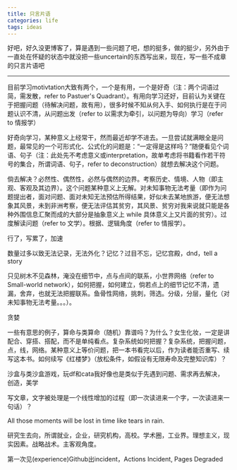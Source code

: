```yaml
---
title: 只言片语
categories: life
tags: ideas
---
```


好吧，好久没更博客了，算是遇到一些问题了吧，想的挺多，做的挺少，另外由于一直处在怀疑的状态中就没把一些uncertain的东西写出来，现在，写一些不成章的只言片语吧

---

目前学习motivtation大致有两个，一个是有用，一个是好奇（注：两个词语过简，需发散，refer to Pastuer's Quadrant）。有用向学习还好，目前认为关键在于把握问题（待解决问题，故有用），很多时候不知从何入手、如何执行是在于问题认识不清，从问题出发（refer to 以需求为牵引，以问题为导向）学习（refer to 情报学）

好奇向学习，某种意义上经常干，然而最近却学不进去。一旦尝试就满眼全是问题，最常见的一个可形式化、公式化的问题是：“一定得是这样吗？”随便看见个词语、句子（注：此处先不考虑意义或interpretation，故单考虑将书籍看作若干符号的集合，所谓词语、句子，refer to deconstruction）就想去解决这个问题。

倘去解决？必然性、偶然性，必然与偶然的边界。考察历史、情境、人物（即主观、客观及其边界）。这个问题某种意义上无解。对未知事物无法考量（即作为问题提出者，面对问题、面对未知无法预估所得结果，好似未去某地旅游，便无法想象其风景，未到非洲考察，便无法评估其贫穷，其风景、贫穷对我来说就只能是各种外围信息汇聚而成的大部分是抽象意义上 while 具体意义上又片面的贫穷）。过度解读问题（refer to 文学）。根据、逻辑角度（refer to 情报学）。

行了，写累了，加速

数量过多以致无法记录，无法外化？记忆？过目不忘，记忆宫殿，dnd，tell a story

只见树木不见森林，淹没在细节中，点与点间的联系，小世界网络（refer to Small-world network），如何把握，如何建立，倘若点上的细节记忆不清，遗漏，舍弃，也就无法把握联系。鱼骨性网络，挑刺，筛选。分级，分层，量化（对未知事物无法考量。。。）。

贪婪

一些有意思的例子，算命与类算命（随机）靠谱吗？为什么？女生化妆，一定是讲配合、穿搭、搭配，而不是单纯看点。复杂系统如何把握？复杂系统，把握问题，点，线，网络。某种意义上等价问题，把一本书看完以后，作为读者能否重写、续写这本书。如何续写《红楼梦》（放松条件，如假设有无限寿命及完整知识库）？

沙盒与类沙盒游戏，玩df和cata我好像也是类似于先遇到问题、需求再去解决，创造，美学

写文章，文字被处理是一个线性增加的过程（即一次读进来一个字，一次读进来一句话）？

All those moments will be lost in time like tears in rain.

研究生去向，所谓就业，企业，研究机构，高校。学术圈，工业界。理想主义，现实因素。战略战术。主客观角度。

第一次见(experience)Github出incident，Actions Incident, Pages Degraded
